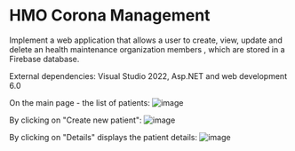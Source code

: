 # HMO Corona Management

Implement a web application that allows a user to create, view, update and delete an health maintenance organization members , which are stored in a Firebase database.

External dependencies:
Visual Studio 2022, Asp.NET and web development 6.0

On the main page - the list of patients:
![image](https://user-images.githubusercontent.com/73187680/197701165-07b74a5a-0a10-4f12-97b8-146e7160a5d1.png)

By clicking on "Create new patient":
![image](https://user-images.githubusercontent.com/73187680/197702581-24a61a2f-e7c9-4d82-87a3-3883d7196fd7.png)

By clicking on "Details" displays the patient details:
![image](https://user-images.githubusercontent.com/73187680/197701864-33faea3c-481d-444f-9fdd-db1201774652.png)


